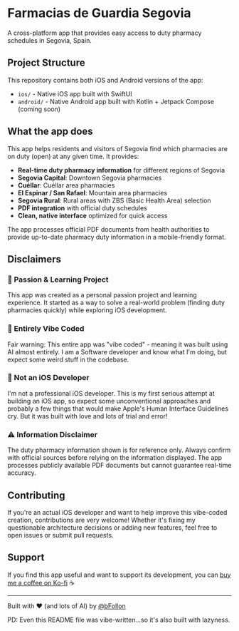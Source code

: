 # Farmacias de Guardia Segovia

A cross-platform app that provides easy access to duty pharmacy schedules in Segovia, Spain.

## Project Structure

This repository contains both iOS and Android versions of the app:

- `ios/` - Native iOS app built with SwiftUI
- `android/` - Native Android app built with Kotlin + Jetpack Compose (coming soon)

## What the app does

This app helps residents and visitors of Segovia find which pharmacies are on duty (open) at any given time. It provides:

- **Real-time duty pharmacy information** for different regions of Segovia
- **Segovia Capital**: Downtown Segovia pharmacies
- **Cuéllar**: Cuéllar area pharmacies  
- **El Espinar / San Rafael**: Mountain area pharmacies
- **Segovia Rural**: Rural areas with ZBS (Basic Health Area) selection
- **PDF integration** with official duty schedules
- **Clean, native interface** optimized for quick access

The app processes official PDF documents from health authorities to provide up-to-date pharmacy duty information in a mobile-friendly format.

## Disclaimers

### 🚀 Passion & Learning Project
This app was created as a personal passion project and learning experience. It started as a way to solve a real-world problem (finding duty pharmacies quickly) while exploring iOS development.

### 🎨 Entirely Vibe Coded
Fair warning: This entire app was "vibe coded" - meaning it was built using AI almost entirely. I am a Software developer and know what I'm doing, but expect some weird stuff in the codebase.

### 📱 Not an iOS Developer
I'm not a professional iOS developer. This is my first serious attempt at building an iOS app, so expect some unconventional approaches and probably a few things that would make Apple's Human Interface Guidelines cry. But it was built with love and lots of trial and error!

### ⚠️ Information Disclaimer
The duty pharmacy information shown is for reference only. Always confirm with official sources before relying on the information displayed. The app processes publicly available PDF documents but cannot guarantee real-time accuracy.

## Contributing

If you're an actual iOS developer and want to help improve this vibe-coded creation, contributions are very welcome! Whether it's fixing my questionable architecture decisions or adding new features, feel free to open issues or submit pull requests.

## Support

If you find this app useful and want to support its development, you can [buy me a coffee on Ko-fi](https://ko-fi.com/bfollon) ☕️

---

Built with ❤️ (and lots of AI) by [@bFollon](https://github.com/bFollon)

PD: Even this README file was vibe-written...so it's also built with lazyness.
